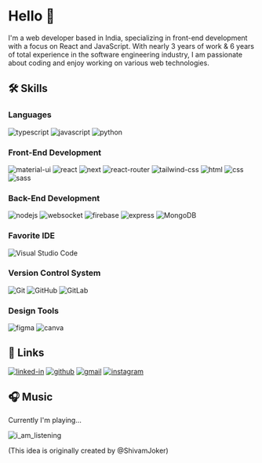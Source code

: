 # Hello 👋
I'm a web developer based in India, specializing in front-end development with a focus on React and JavaScript. With nearly 3 years of work & 6 years of total experience in the software engineering industry, I am passionate about coding and enjoy working on various web technologies.
## :hammer_and_wrench: Skills

### Languages

![typescript](https://img.shields.io/badge/TypeScript-3178C6?style=for-the-badge&logo=typescript&logoColor=white)
![javascript](https://img.shields.io/badge/JavaScript-323330?style=for-the-badge&logo=javascript&logoColor=F7DF1E)
![python](https://img.shields.io/badge/Python-3776AB?style=for-the-badge&logo=python&logoColor=white)

### Front-End Development

![material-ui](https://img.shields.io/badge/Material_UI-0081CB?style=for-the-badge&logo=mui&logoColor=white)
![react](https://img.shields.io/badge/React-20232A?style=for-the-badge&logo=react&logoColor=61DAFB)
![next](https://img.shields.io/badge/Next-000000?style=for-the-badge&logo=nextdotjs&logoColor=FFFFFF)
![react-router](https://img.shields.io/badge/React_Router-CA4245?style=for-the-badge&logo=react-router&logoColor=white)
![tailwind-css](https://img.shields.io/badge/tailwind_css-06B6D4?style=for-the-badge&logo=tailwind-css&logoColor=white)
![html](https://img.shields.io/badge/HTML5-E34F26?style=for-the-badge&logo=html5&logoColor=white)
![css](https://img.shields.io/badge/CSS3-1572B6?style=for-the-badge&logo=css3&logoColor=white)
![sass](https://img.shields.io/badge/SASS-CC6699?style=for-the-badge&logo=sass&logoColor=white)

### Back-End Development

![nodejs](https://img.shields.io/badge/NodeJS-6cc24a?style=for-the-badge&logo=Node.JS&logoColor=white)
![websocket](https://img.shields.io/badge/Socket.io-ffffff?style=for-the-badge&logo=socket.io&logoColor=black)
![firebase](https://img.shields.io/badge/FireBase-F5820D?style=for-the-badge&logo=FIrebase&logoColor=white)
![express](https://img.shields.io/badge/Express-ffffff?style=for-the-badge&logo=express&logoColor=black)
![MongoDB](https://img.shields.io/badge/MongoDB-%234ea94b.svg?style=for-the-badge&logo=mongodb&logoColor=white)

### Favorite IDE
![Visual Studio Code](https://img.shields.io/badge/Visual%20Studio%20Code-0078d7.svg?style=for-the-badge&logo=visual-studio-code&logoColor=white)

### Version Control System

![Git](https://img.shields.io/badge/git-%23F05033.svg?style=for-the-badge&logo=git&logoColor=white)
![GitHub](https://img.shields.io/badge/github-%23121011.svg?style=for-the-badge&logo=github&logoColor=white)
![GitLab](https://img.shields.io/badge/gitlab-%23181717.svg?style=for-the-badge&logo=gitlab&logoColor=white)

### Design Tools

![figma](https://img.shields.io/badge/figma-000000?style=for-the-badge&logo=figma&logoColor=white)
![canva](https://img.shields.io/badge/canva-00C4CC?style=for-the-badge&logo=canva&logoColor=white)

## 🔗 Links

[![linked-in](https://img.shields.io/badge/Linked_In-0077B5?style=for-the-badge&logo=LinkedIn&logoColor=white)](https://www.linkedin.com/in/labham-jain-2143551a1/)
[![github](https://img.shields.io/badge/GitHub-000000?style=for-the-badge&logo=GitHub&logoColor=white)](https://github.com/Labham-Jain)
[![gmail](https://img.shields.io/badge/Gmail-D14836?style=for-the-badge&logo=Gmail&logoColor=white)](mailto:business.coding.labham@gmail.com)
[![instagram](https://img.shields.io/badge/Instagram-E4405F?style=for-the-badge&logo=instagram&logoColor=white)](https://www.instagram.com/labham_codes)


## 🎧 Music

Currently I'm playing...

![i_am_listening](https://gracious-murdock-073b29.netlify.app/.netlify/functions/getimg)

(This idea is originally created by @ShivamJoker)
